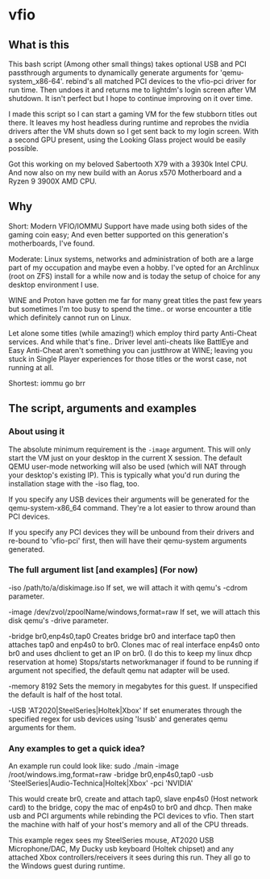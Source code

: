 # vfio

## What is this
This bash script (Among other small things) takes optional USB and PCI passthrough arguments to dynamically generate arguments for 'qemu-system_x86-64'. rebind's all matched PCI devices to the vfio-pci driver for run time. Then undoes it and returns me to lightdm's login screen after VM shutdown. It isn't perfect but I hope to continue improving on it over time.

I made this script so I can start a gaming VM for the few stubborn titles out there. It leaves my host headless during runtime and reprobes the nvidia drivers after the VM shuts down so I get sent back to my login screen. With a second GPU present, using the Looking Glass project would be easily possible.

Got this working on my beloved Sabertooth X79 with a 3930k Intel CPU. And now also on my new build with an Aorus x570 Motherboard and a Ryzen 9 3900X AMD CPU.

## Why

Short: Modern VFIO/IOMMU Support have made using both sides of the gaming coin easy; And even better supported on this generation's motherboards, I've found.

Moderate:
Linux systems, networks and administration of both are a large part of my occupation and maybe even a hobby. I've opted for an Archlinux (root on ZFS) install for a while now and is today the setup of choice for any desktop environment I use.

WINE and Proton have gotten me far for many great titles the past few years but sometimes I'm too busy to spend the time.. or worse encounter a title which definitely cannot run on Linux.

Let alone some titles (while amazing!) which employ third party Anti-Cheat services. And while that's fine.. Driver level anti-cheats like BattlEye and Easy Anti-Cheat aren't something you can justthrow at WINE; leaving you stuck in Single Player experiences for those titles or the worst case, not running at all.

Shortest: iommu go brr

## The script, arguments and examples

### About using it

The absolute minimum requirement is the `-image` argument. This will only start the VM just on your desktop in the current X session. The default QEMU user-mode networking will also be used (which will NAT through your desktop's existing IP). This is typically what you'd run during the installation stage with the -iso flag, too.

If you specify any USB devices their arguments will be generated for the qemu-system-x86_64 command. They're a lot easier to throw around than PCI devices.

If you specify any PCI devices they will be unbound from their drivers and re-bound to 'vfio-pci' first, then will have their qemu-system arguments generated.

### The full argument list [and examples] (For now)

  -iso /path/to/a/diskimage.iso
     If set, we will attach it with qemu's -cdrom parameter.

  -image /dev/zvol/zpoolName/windows,format=raw
     If set, we will attach this disk qemu's -drive parameter.

  -bridge br0,enp4s0,tap0
     Creates bridge br0 and interface tap0 then attaches tap0 and enp4s0 to br0.
     Clones mac of real interface enp4s0 onto br0 and uses dhclient to get an IP on br0. (I do this to keep my linux dhcp reservation at home)
     Stops/starts networkmanager if found to be running
     if argument not specified, the default qemu nat adapter will be used.
     
  -memory 8192
     Sets the memory in megabytes for this guest. If unspecified the default is half of the host total.

  -USB 'AT2020|SteelSeries|Holtek|Xbox'
     If set enumerates through the specified regex for usb devices using 'lsusb' and generates qemu arguments for them.

### Any examples to get a quick idea?

An example run could look like:
  sudo ./main -image /root/windows.img,format=raw -bridge br0,enp4s0,tap0 -usb 'SteelSeries|Audio-Technica|Holtek|Xbox' -pci 'NVIDIA'
  
  This would create br0, create and attach tap0, slave enp4s0 (Host network card) to the bridge, copy the mac of enp4s0 to br0 and dhcp. Then make usb and PCI arguments while rebinding the PCI devices to vfio. Then start the machine with half of your host's memory and all of the CPU threads.
  
  This example regex sees my SteelSeries mouse, AT2020 USB Microphone/DAC, My Ducky usb keyboard (Holtek chipset) and any attached Xbox controllers/receivers it sees during this run. They all go to the Windows guest during runtime.
